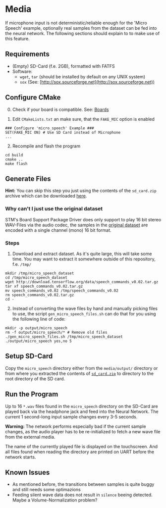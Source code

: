 # Media

If microphone input is not deterministic/reliable enough for the 'Micro Speech' example, optionally real samples from the dataset can be fed into the neural network. The following sections should explain to to make use of this feature.

## Requirements

- (Empty) SD-Card (f.e. 2GB), formatted with FATFS
- Software:
  - `wget`, `tar` (should be installed by default on any UNIX system)
  - `sox` (See: [http://sox.sourceforge.net](http://sox.sourceforge.net))

## Configure CMake

0. Check if your board is compatible. See: [Boards](TODO)

1. Edit `CMakeLists.txt` an make sure, that the `FAKE_MIC` option is enabled

```
### Configure 'micro_speech' Example ###
SET(FAKE_MIC ON) # Use SD Card instead of Microphone
...
```

2. Recompile and flash the program
```
cd build
cmake ..
make flash
```

## Generate Files

**Hint:** You can skip this step you just using the contents of the `sd_card.zip` archive which can be downloaded [here](https://raw.githubusercontent.com/PhilippvK/stm32-tflm-demos/master/media/sd_card.zip).

### Why can't I just use the original dataset

STM's Board Support Package Driver does only support to play 16 bit stereo WAV-Files via the audio codec, the samples in the [original dataset](https://arxiv.org/abs/1804.03209) are encoded with a single channel (mono) 16 bit format.

### Steps

1. Download and extract dataset. As it's quite large, this will take some time. You may want to extract it somewhere outside of this repository, f.e. `/tmp/`

```
mkdir /tmp/micro_speech_dataset
cd /tmp/micro_speech_dataset
wget http://download.tensorflow.org/data/speech_commands_v0.02.tar.gz
tar xf speech_commands_v0.02.tar.gz
mv speech_commands_v0.02 /tmp/speech_commands_v0.02
rm speech_commands_v0.02.tar.gz
cd -
```

2. Instead of converting the wave files by hand and manually picking files to use, the script `gen_micro_speech_files.sh` can do that for you using the following line of code:

```
mkdir -p output/micro_speech
rm -f output/micro_speech/* # Remove old files
./gen_micro_speech_files.sh /tmp/micro_speech_dataset ./output/micro_speech yes,no 5
```

## Setup SD-Card

Copy the `micro_speech` directory either from the `media/output/` directory or from where you extracted the contents of [`sd_card.zip`](https://raw.githubusercontent.com/PhilippvK/stm32-tflm-demos/master/media/sd_card.zip) to directory to the root directory of the SD card.


## Run the Program

Up to 16 `*.wav` files found in the `micro_speech` directory on the SD-Card are played back via the headphone jack and feed into the Neural Network. The current 1 second-long input sample changes every 3-5 seconds.

**Warning:** The network performs especially bad if the current sample changes, as the audio player has to be re-initialized to fetch a new wave file from the external media.

The name of the currently played file is displayed on the touchscreen. And all files found when reading the directory are printed on UART before the network starts.

## Known Issues

- As mentioned before, the transitions between samples is quite buggy and still needs some optimazions
- Feeding silent wave data does not result in `silence` beeing detected. Maybe a Volume-Normalization problem?
